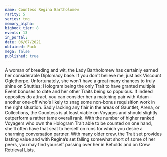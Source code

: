 ```yaml
---
name: Countess Regina Bartholomew
rarity: 5
series: tng
memory_alpha:
bigbook_tier: 8
events: 13
in_portal:
date: 06/07/2021
obtained: Pack
mega: false
published: true
---
```


A woman of breeding and wit, the Lady Bartholomew has certainly earned her considerable Diplomacy base. If you don't believe me, just ask Viscount Oglethorpe. Unfortunately, she won't have a great many chances to truly shine on Shuttles; Hologram being the only Trait to have granted multiple Event bonuses to date and her other Traits being so populous. If indeed opposites do attract, you can consider her a matching pair with Adam - another one-off who's likely to snag some non-bonus requisition work in the right situation. Sadly lacking any flair in the areas of Gauntlet, Arena, or Collections, the Countess is at least viable on Voyages and should slightly outperform a rather tame overall rank. With the number of higher ranked Voyagers who own the Hologram Trait able to be counted on one hand, she'll often have that seat to herself on runs for which you desire a charming conversation partner.  With many older crew, the Trait set provides lasting value and with Regina’s set falling somewhat short of some of her peers, you may find yourself passing over her in Beholds and on Crew Retrieval Lists.

